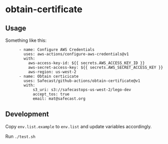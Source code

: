 # obtain-certificate

## Usage

Something like this:

```
      - name: Configure AWS Credentials
        uses: aws-actions/configure-aws-credentials@v1
        with:
          aws-access-key-id: ${{ secrets.AWS_ACCESS_KEY_ID }}
          aws-secret-access-key: ${{ secrets.AWS_SECRET_ACCESS_KEY }}
          aws-region: us-west-2
      - name: Obtain certicicate
        uses: Safecast/github-actions/obtain-certificate@v1
        with:
            s3_uri: s3://safecastops-us-west-2/lego-dev
            accept_tos: true
            email: mat@safecast.org
```

## Development

Copy `env.list.example` to `env.list` and update variables accordingly.

Run `./test.sh`
